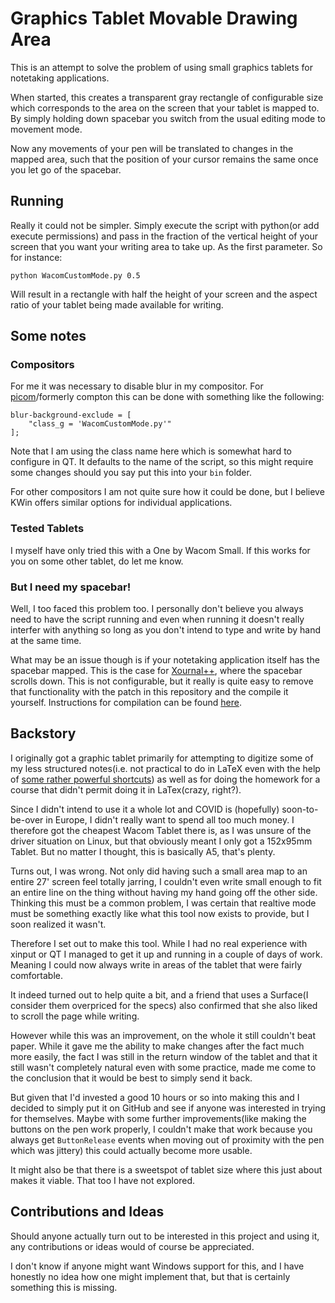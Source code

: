 # Graphics Tablet Movable Drawing Area

This is an attempt to solve the problem of using small graphics tablets for notetaking applications. 

When started, this creates a transparent gray rectangle of configurable size which corresponds to the area on the screen that your tablet is mapped to. By simply holding down spacebar you switch from the usual editing mode to movement mode. 

Now any movements of your pen will be translated to changes in the mapped area, such that the position of your cursor remains the same once you let go of the spacebar. 

## Running

Really it could not be simpler. Simply execute the script with python(or add execute permissions) and pass in the fraction of the vertical height of your screen that you want your writing area to take up. As the first parameter. So for instance:
```
python WacomCustomMode.py 0.5
```
Will result in a rectangle with half the height of your screen and the aspect ratio of your tablet being made available for writing.

## Some notes

### Compositors

For me it was necessary to disable blur in my compositor. For [picom](https://github.com/yshui/picom)/formerly compton this can be done with something like the following:
```
blur-background-exclude = [
    "class_g = 'WacomCustomMode.py'"
];
```
Note that I am using the class name here which is somewhat hard to configure in QT. It defaults to the name of the script, so this might require some changes should you say put this into your `bin` folder.

For other compositors I am not quite sure how it could be done, but I believe KWin offers similar options for individual applications.

### Tested Tablets

I myself have only tried this with a One by Wacom Small. If this works for you on some other tablet, do let me know.

### But I need my spacebar!

Well, I too faced this problem too. I personally don't believe you always need to have the script running and even when running it doesn't really interfer with anything so long as you don't intend to type and write by hand at the same time.

What may be an issue though is if your notetaking application itself has the spacebar mapped. This is the case for [Xournal++](https://xournalpp.github.io/), where the spacebar scrolls down. This is not configurable, but it really is quite easy to remove that functionality with the patch in this repository and the compile it yourself. Instructions for compilation can be found [here](https://github.com/xournalpp/xournalpp/blob/master/readme/LinuxBuild.md). 

## Backstory

I originally got a graphic tablet primarily for attempting to digitize some of my less structured notes(i.e. not practical to do in LaTeX even with the help of [some rather powerful shortcuts](https://castel.dev/)) as well as for doing the homework for a course that didn't permit doing it in LaTex(crazy, right?). 

Since I didn't intend to use it a whole lot and COVID is (hopefully) soon-to-be-over in Europe, I didn't really want to spend all too much money. I therefore got the cheapest Wacom Tablet there is, as I was unsure of the driver situation on Linux, but that obviously meant I only got a 152x95mm Tablet. But no matter I thought, this is basically A5, that's plenty. 

Turns out, I was wrong. Not only did having such a small area map to an entire 27' screen feel totally jarring, I couldn't even write small enough to fit an entire line on the thing without having my hand going off the other side. Thinking this must be a common problem, I was certain that realtive mode must be something exactly like what this tool now exists to provide, but I soon realized it wasn't.

Therefore I set out to make this tool. While I had no real experience with xinput or QT I managed to get it up and running in a couple of days of work. Meaning I could now always write in areas of the tablet that were fairly comfortable.

It indeed turned out to help quite a bit, and a friend that uses a Surface(I consider them overpriced for the specs) also confirmed that she also liked to scroll the page while writing. 

However while this was an improvement, on the whole it still couldn't beat paper. While it gave me the ability to make changes after the fact much more easily, the fact I was still in the return window of the tablet and that it still wasn't completely natural even with some practice, made me come to the conclusion that it would be best to simply send it back. 

But given that I'd invested a good 10 hours or so into making this and I decided to simply put it on GitHub and see if anyone was interested in trying for themselves. Maybe with some further improvements(like making the buttons on the pen work properly, I couldn't make that work because you always get `ButtonRelease` events when moving out of proximity with the pen which was jittery) this could actually become more usable.

It might also be that there is a sweetspot of tablet size where this just about makes it viable. That too I have not explored.

## Contributions and Ideas

Should anyone actually turn out to be interested in this project and using it, any contributions or ideas would of course be appreciated. 

I don't know if anyone might want Windows support for this, and I have honestly no idea how one might implement that, but that is certainly something this is missing.